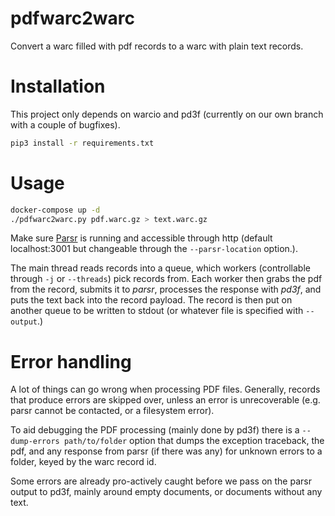 # pdfwarc2warc
Convert a warc filled with pdf records to a warc with plain text records.

# Installation
This project only depends on warcio and pd3f (currently on our own branch with a couple of bugfixes).

```sh
pip3 install -r requirements.txt
```

# Usage
```sh
docker-compose up -d
./pdfwarc2warc.py pdf.warc.gz > text.warc.gz
```

Make sure [Parsr](https://github.com/axa-group/Parsr) is running and accessible through http (default localhost:3001 but changeable through the `--parsr-location` option.).

The main thread reads records into a queue, which workers (controllable through `-j` or `--threads`) pick records from. Each worker then grabs the pdf from the record, submits it to *parsr*, processes the response with *pd3f*, and puts the text back into the record payload. The record is then put on another queue to be written to stdout (or whatever file is specified with `--output`.)

# Error handling
A lot of things can go wrong when processing PDF files. Generally, records that produce errors are skipped over, unless an error is unrecoverable (e.g. parsr cannot be contacted, or a filesystem error).

To aid debugging the PDF processing (mainly done by pd3f) there is a `--dump-errors path/to/folder` option that dumps the exception traceback, the pdf, and any response from parsr (if there was any) for unknown errors to a folder, keyed by the warc record id.

Some errors are already pro-actively caught before we pass on the parsr output to pd3f, mainly around empty documents, or documents without any text.
